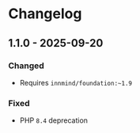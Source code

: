 # Changelog

## 1.1.0 - 2025-09-20

### Changed

- Requires `innmind/foundation:~1.9`

### Fixed

- PHP `8.4` deprecation
